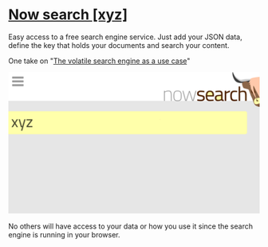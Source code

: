 # [Now search [xyz]](https://nowsearch.xyz/)

Easy access to a free search engine service. Just add your JSON data, define the key that holds your documents and search your content.

One take on "[The volatile search engine as a use case](https://medium.com/norch/the-volatile-search-engine-as-a-use-case-b6f29b9d82ee)"

[![nowsearch.xyz](https://raw.githubusercontent.com/eklem/nowsearch.xyz/master/nowsearch-mobile-02.png)](https://youtu.be/c6pg-shw_w0)

No others will have access to your data or how you use it since the search engine is running in your browser.
